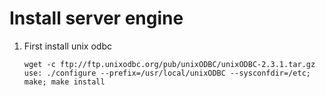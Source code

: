 Install server engine
=====================

1.  First install unix odbc
    ```shell
    wget -c ftp://ftp.unixodbc.org/pub/unixODBC/unixODBC-2.3.1.tar.gz
    use: ./configure --prefix=/usr/local/unixODBC --sysconfdir=/etc; make; make install
    ```
